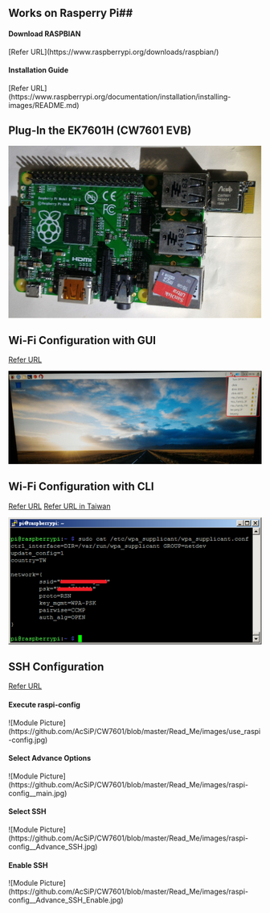 ## Works on Rasperry Pi##
 <h4> Download RASPBIAN </h4>
  [Refer URL](https://www.raspberrypi.org/downloads/raspbian/)
 <h4> Installation Guide </h4>
  [Refer URL](https://www.raspberrypi.org/documentation/installation/installing-images/README.md)


## Plug-In the EK7601H (CW7601 EVB) ##
  ![Module Picture](https://github.com/AcSiP/CW7601/blob/master/Read_Me/images/Plug_in_EK7601H.jpg)


## Wi-Fi Configuration with GUI ##
  [Refer URL](https://www.raspberrypi.org/documentation/configuration/wireless/)
    
  ![Module Picture](https://github.com/AcSiP/CW7601/blob/master/Read_Me/images/GUI_Configure_Wi-Fi.jpg)

## Wi-Fi Configuration with CLI ##
  [Refer URL](http://www.howtogeek.com/167425/how-to-setup-wi-fi-on-your-raspberry-pi-via-the-command-line/)
  [Refer URL in Taiwan](https://www.raspberrypi.com.tw/2152/setting-up-wifi-with-the-command-line/)
    
  ![Module Picture](https://github.com/AcSiP/CW7601/blob/master/Read_Me/images/WPA_Supplicant_conf.png)

## SSH Configuration ##
  [Refer URL](https://www.raspberrypi.org/documentation/remote-access/ssh/)

  <h4> Execute raspi-config </h4>
  ![Module Picture](https://github.com/AcSiP/CW7601/blob/master/Read_Me/images/use_raspi-config.jpg)

  <h4> Select Advance Options </h4>
  ![Module Picture](https://github.com/AcSiP/CW7601/blob/master/Read_Me/images/raspi-config__main.jpg)

  <h4> Select SSH </h4>
  ![Module Picture](https://github.com/AcSiP/CW7601/blob/master/Read_Me/images/raspi-config__Advance_SSH.jpg)

  <h4> Enable SSH </h4>
  ![Module Picture](https://github.com/AcSiP/CW7601/blob/master/Read_Me/images/raspi-config__Advance_SSH_Enable.jpg)
